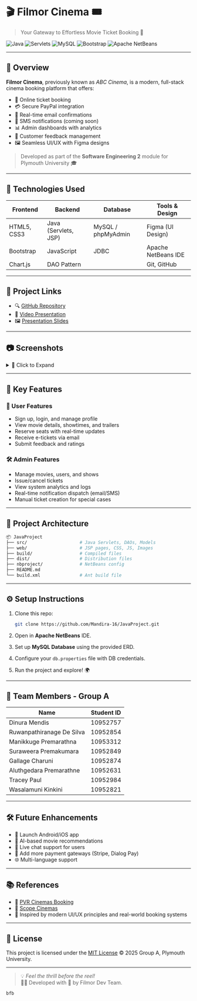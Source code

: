 # 🎬 Filmor Cinema 🎟️  
> Your Gateway to Effortless Movie Ticket Booking 🎉

![Java](https://img.shields.io/badge/Java-ED8B00?style=for-the-badge&logo=java&logoColor=white)
![Servlets](https://img.shields.io/badge/Servlets-3.1-green?style=for-the-badge)
![MySQL](https://img.shields.io/badge/MySQL-005C84?style=for-the-badge&logo=mysql&logoColor=white)
![Bootstrap](https://img.shields.io/badge/Bootstrap-563D7C?style=for-the-badge&logo=bootstrap&logoColor=white)
![Apache NetBeans](https://img.shields.io/badge/Apache%20NetBeans-1B6AC6?style=for-the-badge&logo=apache-netbeans-ide&logoColor=white)

---

## 🌟 Overview

**Filmor Cinema**, previously known as *ABC Cinema*, is a modern, full-stack cinema booking platform that offers:

- 🎫 Online ticket booking  
- 💳 Secure PayPal integration  
- 📩 Real-time email confirmations  
- 📱 SMS notifications (coming soon)  
- 📊 Admin dashboards with analytics  
- 💬 Customer feedback management  
- 🖼️ Seamless UI/UX with Figma designs  

> Developed as part of the **Software Engineering 2** module for Plymouth University 🎓

---

## 🚀 Technologies Used

| Frontend         | Backend             | Database       | Tools & Design   |
|------------------|---------------------|----------------|------------------|
| HTML5, CSS3      | Java (Servlets, JSP)| MySQL / phpMyAdmin | Figma (UI Design) |
| Bootstrap        | JavaScript          | JDBC           | Apache NetBeans IDE |
| Chart.js         | DAO Pattern         |                | Git, GitHub       |

---

## 🔗 Project Links

- 🔍 [GitHub Repository](https://github.com/Mandira-16/JavaProject)
- 🎥 [Video Presentation](https://liveplymouthac-my.sharepoint.com/:v:/g/personal/10952757_students_plymouth_ac_uk/ER5TZ8c96npHmGof3rJ1ehMBx6pICDMl6syglhRXae2MMA?e=cHysS1)
- 🖼️ [Presentation Slides](https://www.canva.com/design/DAGZgJlC7BQ/s7cPITUrIloaj450j7Stw/edit)

---

## 📷 Screenshots

<details>
<summary>🎥 Click to Expand</summary>

- ✅ Login & Registration Pages  
- 🎞️ Movie Listing & Showtimes  
- 🪑 Real-Time Seat Selection  
- 💳 Secure Checkout & Confirmation  
- 📧 Email Notification Example  
- 📊 Admin Dashboards (Movie, User, Report, Feedback)  

</details>

---

## 🧠 Key Features

### 👥 User Features
- Sign up, login, and manage profile
- View movie details, showtimes, and trailers
- Reserve seats with real-time updates
- Receive e-tickets via email
- Submit feedback and ratings

### 🛠️ Admin Features
- Manage movies, users, and shows
- Issue/cancel tickets
- View system analytics and logs
- Real-time notification dispatch (email/SMS)
- Manual ticket creation for special cases

---

## 🧪 Project Architecture

```bash
📦 JavaProject
├── src/                    # Java Servlets, DAOs, Models
├── web/                    # JSP pages, CSS, JS, Images
├── build/                  # Compiled files
├── dist/                   # Distribution files
├── nbproject/              # NetBeans config
├── README.md
└── build.xml               # Ant build file
```

---

## ⚙️ Setup Instructions

1. Clone this repo:
   ```bash
   git clone https://github.com/Mandira-16/JavaProject.git
   ```

2. Open in **Apache NetBeans** IDE.

3. Set up **MySQL Database** using the provided ERD.

4. Configure your `db.properties` file with DB credentials.

5. Run the project and explore! 🌍

---

## 💼 Team Members - Group A

| Name                           | Student ID  |
|--------------------------------|-------------|
| Dinura Mendis                  | 10952757    |
| Ruwanpathiranage De Silva      | 10952854    |
| Manikkuge Premarathna          | 10953312    |
| Suraweera Premakumara          | 10952849    |
| Gallage Charuni                | 10952874    |
| Aluthgedara Premarathne        | 10952631    |
| Tracey Paul                    | 10952984    |
| Wasalamuni Kinkini             | 10952821    |

---

## 🛠️ Future Enhancements

- 📱 Launch Android/iOS app
- 🤖 AI-based movie recommendations
- 💬 Live chat support for users
- 🏦 Add more payment gateways (Stripe, Dialog Pay)
- 🌐 Multi-language support

---

## 📚 References

- 📌 [PVR Cinemas Booking](https://www.pvrcinemas.com/)
- 📌 [Scope Cinemas](https://www.scopecinemas.com/)
- 🧠 Inspired by modern UI/UX principles and real-world booking systems

---

## 📄 License

This project is licensed under the [MIT License](LICENSE) © 2025 Group A, Plymouth University.

---

> 💡 *Feel the thrill before the reel!*  
> 🧑‍💻 Developed with 💖 by Filmor Dev Team.

```
bfb
